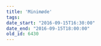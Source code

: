 ```yaml
---
title: 'Minimøde'
tags:
date_start: "2016-09-15T16:30:00"
date_end: "2016-09-15T18:00:00"
old_id: 6430
---
```

